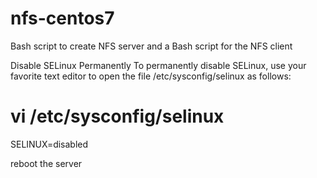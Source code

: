 # nfs-centos7
Bash script to create NFS server and a Bash script for the NFS client

Disable SELinux Permanently
To permanently disable SELinux, use your favorite text editor to open the file /etc/sysconfig/selinux as follows:

# vi /etc/sysconfig/selinux

SELINUX=disabled

reboot the server 
